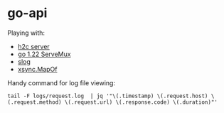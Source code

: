 # go-api

Playing with:
* [h2c server](https://golang.org/x/net/http2/h2c)
* [go 1.22 ServeMux](https://go.dev/blog/routing-enhancements)
* [slog](https://pkg.go.dev/log/slog@latest)
* [xsync.MapOf](https://github.com/puzpuzpuz/xsync)

Handy command for log file viewing:

```
tail -F logs/request.log  | jq '"\(.timestamp) \(.request.host) \(.request.method) \(.request.url) \(.response.code) \(.duration)"'
```
